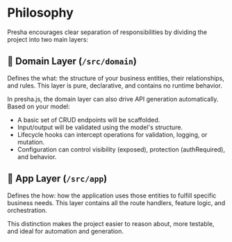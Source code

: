 # Philosophy
Presha encourages clear separation of responsibilities by dividing the project into two main layers:

## 🔹 Domain Layer (`/src/domain`)

Defines the what: the structure of your business entities, their relationships, and rules. This layer is pure, declarative, and contains no runtime behavior.

In presha.js, the domain layer can also drive API generation automatically. Based on your model:

- A basic set of CRUD endpoints will be scaffolded.
- Input/output will be validated using the model's structure.
- Lifecycle hooks can intercept operations for validation, logging, or mutation.
- Configuration can control visibility (exposed), protection (authRequired), and behavior.

## 🔹 App Layer (`/src/app`)

Defines the how: how the application uses those entities to fulfill specific business needs. This layer contains all the route handlers, feature logic, and orchestration.

This distinction makes the project easier to reason about, more testable, and ideal for automation and generation.
